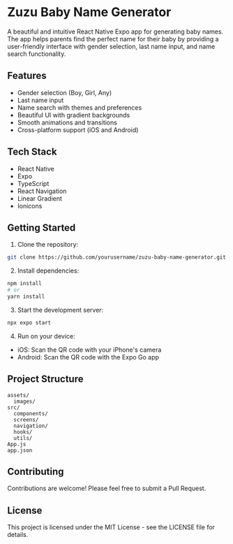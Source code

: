 # Zuzu Baby Name Generator

A beautiful and intuitive React Native Expo app for generating baby names. The app helps parents find the perfect name for their baby by providing a user-friendly interface with gender selection, last name input, and name search functionality.

## Features

- Gender selection (Boy, Girl, Any)
- Last name input
- Name search with themes and preferences
- Beautiful UI with gradient backgrounds
- Smooth animations and transitions
- Cross-platform support (iOS and Android)

## Tech Stack

- React Native
- Expo
- TypeScript
- React Navigation
- Linear Gradient
- Ionicons

## Getting Started

1. Clone the repository:
```bash
git clone https://github.com/yourusername/zuzu-baby-name-generator.git
```

2. Install dependencies:
```bash
npm install
# or
yarn install
```

3. Start the development server:
```bash
npx expo start
```

4. Run on your device:
- iOS: Scan the QR code with your iPhone's camera
- Android: Scan the QR code with the Expo Go app

## Project Structure

```
assets/
  images/
src/
  components/
  screens/
  navigation/
  hooks/
  utils/
App.js
app.json
```

## Contributing

Contributions are welcome! Please feel free to submit a Pull Request.

## License

This project is licensed under the MIT License - see the LICENSE file for details.
